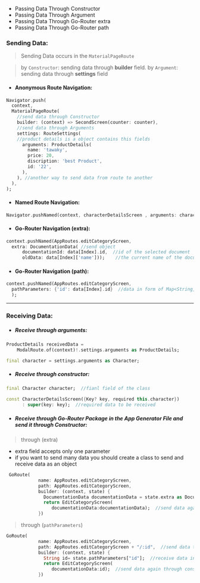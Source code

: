 - Passing Data Through Constructor
- Passing Data Through Argument
- Passing Data Through Go-Router extra
- Passing Data Through Go-Router path
### Sending Data:
>Sending Data occurs in the `MaterialPageRoute`

> by `Constructor`: sending data through __builder__ field.
> by `Argument`: sending data through __settings__ field
 
- #### Anonymous Route Navigation:
```dart
Navigator.push(
  context,
  MaterialPageRoute( 
	//send data through Constructor
	builder: (context) => SecondScreen(counter: counter),  
	//send data through Arguments
	settings: RouteSettings(
	//product details is a object contains this fields
	  arguments: ProductDetails(  
		name: 'tawaky',
		price: 20,
		discription: 'best Product',
		id: '22',
	  ),
	), //another way to send data from route to another
  ),
);
```
- #### Named Route Navigation:
```dart
Navigator.pushNamed(context, characterDetailsScreen , arguments: character),
```
- #### Go-Router Navigation (extra):
```dart
context.pushNamed(AppRoutes.editCategoryScreen,
  extra: DocumentationData( //send object
	  documentationId: data[Index].id,  //id of the selected document
	  oldData: data[Index]['name']));    //the current name of the document
```
- #### Go-Router Navigation (path):
```dart
context.pushNamed(AppRoutes.editCategoryScreen,
  pathParameters: {'id': data[Index].id}  //data in form of Map<String,dynamic>
  );
```
___
### Receiving Data:
- ##### Receive through arguments:
```dart
ProductDetails receivedData =
	ModalRoute.of(context)!.settings.arguments as ProductDetails;

final character = settings.arguments as Character;
```
- ##### Receive through constructor:
```dart
final Character character;  //fianl field of the class

const CharacterDetailsScreen({Key? key, required this.character})
      : super(key: key);  //required data to be received
```
- ##### Receive through Go-Router Package in the App Generator File and send it through Constructor:
> through (extra)
- extra field accepts only one parameter
- if you want to send many data you should create a class to send and receive data as an object
```dart
 GoRoute(
            name: AppRoutes.editCategoryScreen,
            path: AppRoutes.editCategoryScreen,
            builder: (context, state) {
              DocumentationData documentationData = state.extra as DocumentationData;  //receive data in form of object
              return EditCategoryScreen(
                 documentationData:documentationData);  //send data again through constructor
            })
```
> through (`pathParameters`)
```dart
GoRoute(
            name: AppRoutes.editCategoryScreen,
            path: AppRoutes.editCategoryScreen + "/:id",  //send data through path
            builder: (context, state) {
              String id= state.pathParameters["id"];  //receive data in form of object
              return EditCategoryScreen(
                 documentationData:id);  //send data again through constructor
            })
```